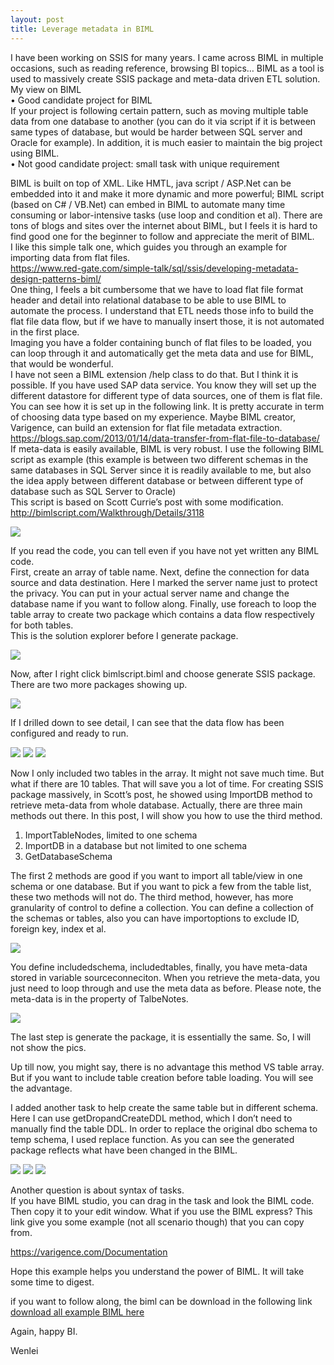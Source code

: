 ```yaml
---
layout: post
title: Leverage metadata in BIML 
---
```


I have been working on SSIS for many years. I came across BIML in multiple occasions, such as reading reference, browsing BI topics…  BIML as a tool is used to massively create SSIS package and meta-data driven ETL solution.   
My view on BIML   
•	Good candidate project for BIML  
If your project is following certain pattern, such as moving multiple table data from one database to another (you can do it via script if it is between same types of database, but  would be harder between SQL server and Oracle for example).  In addition, it is much easier to maintain the big project using BIML.   
•	Not good candidate project:  small task with unique requirement   

BIML is built on top of XML.  Like HMTL, java script / ASP.Net can be embedded into it and make it more dynamic and more powerful; BIML script (based on C# / VB.Net) can embed in BIML to automate many time consuming or labor-intensive tasks (use loop and condition et al). 
There are tons of blogs and sites over the internet about BIML, but I feels it is hard to find good one for the beginner to follow and appreciate the merit of BIML.   
I like this simple talk one, which guides you through an example for importing data from flat files.   
<https://www.red-gate.com/simple-talk/sql/ssis/developing-metadata-design-patterns-biml/>  
One thing, I feels a bit cumbersome that we have to load flat file format header and detail into relational database to be able to use BIML to automate the process.  I understand that ETL needs those info to build the flat file data flow, but if we have to manually insert those, it is not automated in the first place.   
Imaging you have a folder containing bunch of flat files to be loaded, you can loop through it and automatically get the meta data and use for BIML, that would be wonderful.   
I have not seen a BIML extension /help class to do that.  But I think it is possible.  If you have used SAP data service. You know they will set up the different datastore for different type of data sources, one of them is flat file. You can see how it is set up in the following link.  It is pretty accurate in term of choosing data type based on my experience. Maybe BIML creator, Varigence, can build an extension for flat file metadata extraction.  
<https://blogs.sap.com/2013/01/14/data-transfer-from-flat-file-to-database/>  
If meta-data is easily available, BIML is very robust. I use the following BIML script as example (this example is between two different schemas in the same databases in SQL Server since it is readily available to me, but also the idea apply between different database or between different type of database such as SQL Server to Oracle)  
This script is based on Scott Currie’s post with some modification.  
<http://bimlscript.com/Walkthrough/Details/3118>  

<img src="/images/blog23/biml.PNG">  

If you read the code, you can tell even if you have not yet written any BIML code.   
First, create an array of table name. Next, define the connection for data source and data destination.  Here I marked the server name just to protect the privacy.  You can put in your actual server name and change the database name if you want to follow along.  Finally, use foreach to loop the table array to create two package which contains a data flow respectively for both tables.   
This is the solution explorer before I generate package.   

<img src="/images/blog23/solution_before_expansion.PNG">  

Now, after I right click bimlscript.biml and choose generate SSIS package. There are two more packages showing up.  

<img src="/images/blog23/solution_after_expansion.PNG">  

If I drilled down to see detail, I can see that the data flow has been configured and ready to run.    

<img src="/images/blog23/task.PNG">   

<img src="/images/blog23/task_detail.PNG">  

<img src="/images/blog23/task_detail2.png">   

Now I only included two tables in the array. It might not save much time. But what if there are 10 tables.  That will save you a lot of time.  For creating SSIS package massively, in Scott’s post, he showed using ImportDB method to retrieve meta-data from whole database. Actually, there are three main methods out there.  In this post, I will show you how to use the third method. 

1.	ImportTableNodes, limited to one schema   
2.	ImportDB   in a database but not limited to one schema  
3.	GetDatabaseSchema  

The first 2 methods are good if you want to import all table/view in one schema or one database. But if you want to pick a few from the table list, these two methods will not do. The third method, however, has more granularity of control to define a collection. You can define a collection of the schemas or tables, also you can have importoptions to exclude ID, foreign key, index et al.

<img src="/images/blog23/use_method_get_metadata.PNG">  

You define includedschema, includedtables, finally, you have meta-data stored in variable sourceconneciton.  When you retrieve the meta-data, you just need to loop through and use the meta data as before. Please note, the meta-data is in the property of TalbeNotes.  

<img src="/images/blog23/use_method_get_metadata2.PNG">    

The last step is generate the package, it is essentially the same. So, I will not show the pics. 

Up till now, you might say, there is no advantage this method VS table array. But if you want to include table creation before table loading. You will see the advantage.     

I added another task to help create the same table but in different schema. Here I can use getDropandCreateDDL method, which I don’t need to manually find the table DDL. In order to replace the original dbo schema to temp schema, I used replace function.  As you can see the generated package reflects what have been changed in the BIML. 

<img src="/images/blog23/add_another_task.PNG">   

<img src="/images/blog23/add_task1.PNG">     

<img src="/images/blog23/add_task2.PNG">   

Another question is about syntax of tasks.   
If you have BIML studio, you can drag in the task and look the BIML code. Then copy it to your edit window. What if you use the BIML express? This link give you some example (not all scenario though) that you can copy from.   
  
<https://varigence.com/Documentation>    

Hope this example helps you understand the power of BIML. It will take some time to digest.    
 
if you want to follow along, the biml can be download in the following link  
<a href="/Files/bimlscript.zip">download all example BIML here</a>  
 
Again, happy BI.  

Wenlei
